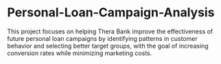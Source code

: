 # Personal-Loan-Campaign-Analysis
This project focuses on helping Thera Bank improve the effectiveness of future personal  loan campaigns by identifying patterns in customer behavior and selecting better target  groups, with the goal of increasing conversion rates while minimizing marketing costs. 
